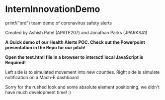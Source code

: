 # InternInnovationDemo
printf("ord") team demo of coronavirus safety alerts

Created by Ashish Patel (APATE207) and Jonathan Parks (JPARKS41)

<b>A Quick demo of our Health Alerts POC. Check out the Powerpoint presentation in the Repo for our pitch!</b>

<b>Open the test.html file in a browser to interact! local JavaScript is Required!</b>

Left side is to simulated movement into new counties.
Right side is simulate notification on a Mach-E dashboard

Sorry for the rushed look and some absolute element positioning, we didn't have much development time! :)


